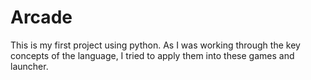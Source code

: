 # Arcade
This is my first project using python. As I was working through the key concepts of the language, I tried to apply them into these games and launcher. 
